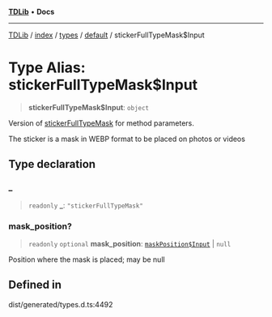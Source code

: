 [**TDLib**](../../../../../../README.md) • **Docs**

***

[TDLib](../../../../../../modules.md) / [index](../../../../../README.md) / [types](../../../README.md) / [default](../README.md) / stickerFullTypeMask$Input

# Type Alias: stickerFullTypeMask$Input

> **stickerFullTypeMask$Input**: `object`

Version of [stickerFullTypeMask](stickerFullTypeMask.md) for method parameters.

The sticker is a mask in WEBP format to be placed on photos or videos

## Type declaration

### \_

> `readonly` **\_**: `"stickerFullTypeMask"`

### mask\_position?

> `readonly` `optional` **mask\_position**: [`maskPosition$Input`](maskPosition$Input-1.md) \| `null`

Position where the mask is placed; may be null

## Defined in

dist/generated/types.d.ts:4492
